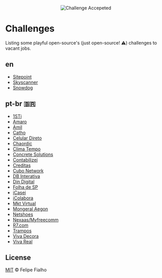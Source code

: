 <p align="center"><img src="https://cloud.githubusercontent.com/assets/3603793/23482593/669e9444-feae-11e6-9b6b-d1a53faf984a.png" alt="Challenge Accepeted"></p>

# Challenges 

Listing some playful open-source's (just open-source! :warning:) challenges to vacant jobs.

## en

- [Sitepoint](https://github.com/sitepoint/frontend-test)
- [Skyscanner](https://github.com/Skyscanner/frontend-recruitment-test)
- [Snowdog](https://github.com/SnowdogApps/front-end-recruitment-test)

## pt-br 🇧🇷
 
- [1STi](https://github.com/1STi/desafio-frontend/blob/master/README.md)
- [Amaro](https://github.com/amarofashion/front-end-challenge)
- [Amil](https://github.com/DevAmil/frontend-test)
- [Catho](https://github.com/catho/frontend-test)
- [Celular Direto](https://github.com/celular-direto/layout-front-end)
- [Chaordic](https://github.com/chaordic/frontend-intern-challenge) 
- [Clima Tempo](https://github.com/climatempo/challenge-accepted) 
- [Concrete Solutions](https://github.com/concretesolutions/recrutamento-fe)
- [Contabilizei](https://github.com/contabilizei/front-end-teste)
- [Creditas](https://github.com/Creditas/challenge/tree/master/frontend)
- [Cubo Network](https://github.com/cubonetwork/front-end-challenge)
- [DB Interativa](https://github.com/dbrinterativa/desafio_frontend)
- [Din Digital](https://github.com/dindigital/teste-frontend-2017)
- [Folha de SP](https://github.com/FolhaSP/front-end-test)
- [iCasei](https://github.com/icasei/teste-front-end)
- [iColabora](https://github.com/iColabora/teste-front-end-developer)
- [Mkt Virtual](https://github.com/mktvirtual/front-end-test-wordpress) 
- [Mongeral Aegon](https://github.com/MongeralAegonDigital/front-end-trabalhe-na-mad) 
- [Netshoes](https://github.com/netshoes/front-end-recruitment) 
- [Nexaas/Myfreecomm](https://github.com/myfreecomm/desafio-design-01)
- [R7.com](https://github.com/r7com/frontend-test)
- [Trampos](https://github.com/trampos/glowing-octo-batman)
- [Viva Decora](https://github.com/vivadecora/front-end-teste)
- [Viva Real](https://github.com/vivareal/code-challenge/blob/master/frontend.md)

## License

[MIT](/LICENSE) &copy; Felipe Fialho
